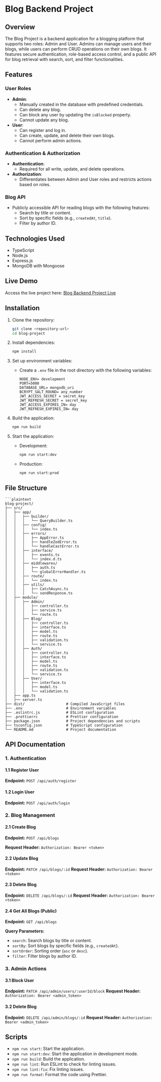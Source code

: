 # Blog Backend Project

## Overview
The Blog Project is a backend application for a blogging platform that supports two roles: Admin and User. Admins can manage users and their blogs, while users can perform CRUD operations on their own blogs. It features secure authentication, role-based access control, and a public API for blog retrieval with search, sort, and filter functionalities.

## Features
### User Roles
- **Admin**:
  - Manually created in the database with predefined credentials.
  - Can delete any blog.
  - Can block any user by updating the `isBlocked` property.
  - Cannot update any blog.
- **User**:
  - Can register and log in.
  - Can create, update, and delete their own blogs.
  - Cannot perform admin actions.

### Authentication & Authorization
- **Authentication**:
  - Required for all write, update, and delete operations.
- **Authorization**:
  - Differentiates between Admin and User roles and restricts actions based on roles.

### Blog API
- Publicly accessible API for reading blogs with the following features:
  - Search by title or content.
  - Sort by specific fields (e.g., `createdAt`, `title`).
  - Filter by author ID.

## Technologies Used
- TypeScript
- Node.js
- Express.js
- MongoDB with Mongoose

## Live Demo
Access the live project here: [Blog Backend Project Live](https://blog-project-mu-eight.vercel.app)

## Installation

1. Clone the repository:
   ```bash
   git clone <repository-url>
   cd blog-project
   ```

2. Install dependencies:
   ```bash
   npm install
   ```

3. Set up environment variables:
   - Create a `.env` file in the root directory with the following variables:
     ```
     NODE_ENV= development
     PORT=5000
     DATABASE_URL= mongodb_uri 
     BCRYPT_SALT_ROUND= any_number 
     JWT_ACCESS_SECRET = secret_key 
     JWT_REFRESH_SECRET = secret_key
     JWT_ACCESS_EXPIRES_IN= day 
     JWT_REFRESH_EXPIRES_IN= day
     ```

4. Build the application:
   ```bash
   npm run build
   ```

5. Start the application:
   - Development:
     ```bash
     npm run start:dev
     ```
   - Production:
     ```bash
     npm run start:prod
     ```

## File Structure
```
```plaintext
blog-project/
├── src/
│   ├── app/
│   │   ├── builder/
│   │   │   └── QueryBuilder.ts
│   │   ├── config/
│   │   │   └── index.ts
│   │   ├── errors/
│   │   │   ├── AppError.ts
│   │   │   ├── handleZodError.ts
│   │   │   └── handleCastError.ts
│   │   ├── interface/
│   │   │   ├── events.ts
│   │   │   └── index.d.ts
│   │   ├── middlewares/
│   │   │   ├── auth.ts
│   │   │   └── globalErrorHandler.ts
│   │   ├── route/
│   │   │   └── index.ts
│   │   ├── utils/
│   │   │   ├── CatchAsync.ts
│   │   │   └── sendResponse.ts
│   ├── module/
│   │   ├── Admin/
│   │   │   ├── controller.ts
│   │   │   ├── service.ts
│   │   │   └── route.ts
│   │   ├── Blog/
│   │   │   ├── controller.ts
│   │   │   ├── interface.ts
│   │   │   ├── model.ts
│   │   │   ├── route.ts
│   │   │   ├── validation.ts
│   │   │   └── service.ts
│   │   ├── Auth/
│   │   │   ├── controller.ts
│   │   │   ├── interface.ts
│   │   │   ├── model.ts
│   │   │   ├── route.ts
│   │   │   ├── validation.ts
│   │   │   └── service.ts
│   │   ├── User/
│   │   │   ├── interface.ts
│   │   │   ├── model.ts
│   │   │   └── validation.ts
│   ├── app.ts
│   ├── server.ts
├── dist/                   # Compiled JavaScript files
├── .env                    # Environment variables
├── .eslintrc.js            # ESLint configuration
├── .prettierrc             # Prettier configuration
├── package.json            # Project dependencies and scripts
├── tsconfig.json           # TypeScript configuration
└── README.md               # Project documentation
```

## API Documentation
### 1. Authentication
#### 1.1 Register User
**Endpoint:** `POST /api/auth/register`
#### 1.2 Login User
**Endpoint:** `POST /api/auth/login`

### 2. Blog Management
#### 2.1 Create Blog
**Endpoint:** `POST /api/blogs`

**Request Header:** `Authorization: Bearer <token>`

#### 2.2 Update Blog
**Endpoint:** `PATCH /api/blogs/:id`
**Request Header:** `Authorization: Bearer <token>`


#### 2.3 Delete Blog
**Endpoint:** `DELETE /api/blogs/:id`
**Request Header:** `Authorization: Bearer <token>`

#### 2.4 Get All Blogs (Public)
**Endpoint:** `GET /api/blogs`

**Query Parameters:**
- `search`: Search blogs by title or content.
- `sortBy`: Sort blogs by specific fields (e.g., `createdAt`).
- `sortOrder`: Sorting order (`asc` or `desc`).
- `filter`: Filter blogs by author ID.


### 3. Admin Actions
#### 3.1 Block User
**Endpoint:** `PATCH /api/admin/users/:userId/block`
**Request Header:** `Authorization: Bearer <admin_token>`


#### 3.2 Delete Blog
**Endpoint:** `DELETE /api/admin/blogs/:id`
**Request Header:** `Authorization: Bearer <admin_token>`

## Scripts
- `npm run start`: Start the application.
- `npm run start:dev`: Start the application in development mode.
- `npm run build`: Build the application.
- `npm run lint`: Run ESLint to check for linting issues.
- `npm run lint:fix`: Fix linting issues.
- `npm run format`: Format the code using Prettier.


